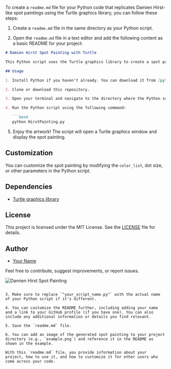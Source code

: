 To create a `readme.md` file for your Python code that replicates Damien Hirst-like spot paintings using the Turtle graphics library, you can follow these steps:

1. Create a `readme.md` file in the same directory as your Python script.

2. Open the `readme.md` file in a text editor and add the following content as a basic README for your project:

```markdown
# Damien Hirst Spot Painting with Turtle

This Python script uses the Turtle graphics library to create a spot painting inspired by Damien Hirst's famous artwork. It generates a grid of colorful dots.

## Usage

1. Install Python if you haven't already. You can download it from [python.org](https://www.python.org/downloads/).

2. Clone or download this repository.

3. Open your terminal and navigate to the directory where the Python script is located.

4. Run the Python script using the following command:

   ```bash
   python HirstPainting.py
   ```


5. Enjoy the artwork! The script will open a Turtle graphics window and display the spot painting.

## Customization

You can customize the spot painting by modifying the `color_list`, dot size, or other parameters in the Python script.

## Dependencies

- [Turtle graphics library](https://docs.python.org/3/library/turtle.html)

## License

This project is licensed under the MIT License. See the [LICENSE](LICENSE) file for details.

## Author

- [Your Name](https://github.com/yourusername)

Feel free to contribute, suggest improvements, or report issues.

![Damien Hirst Spot Painting](example.png)

```

3. Make sure to replace `"your_script_name.py"` with the actual name of your Python script if it's different.

4. You can customize the README further, including adding your name and a link to your GitHub profile (if you have one). You can also include any additional information or details you find relevant.

5. Save the `readme.md` file.

6. You can add an image of the generated spot painting to your project directory (e.g., `example.png`) and reference it in the README as shown in the example.

With this `readme.md` file, you provide information about your project, how to use it, and how to customize it for other users who come across your code.
